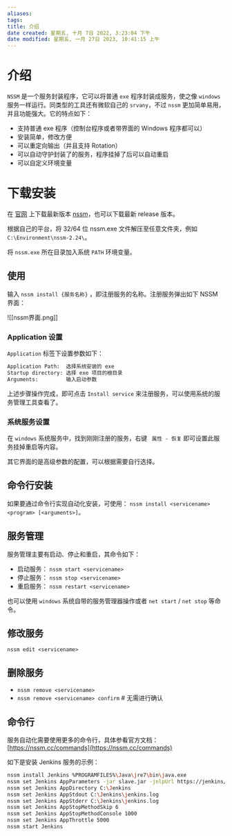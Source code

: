 ```yaml
---
aliases: 
tags: 
title: 介绍
date created: 星期五, 十月 7日 2022, 3:23:04 下午
date modified: 星期五, 一月 27日 2023, 10:41:15 上午
---
```


# 介绍

`NSSM` 是一个服务封装程序，它可以将普通 `exe` 程序封装成服务，使之像 `windows` 服务一样运行。同类型的工具还有微软自己的 `srvany`，不过 `nssm` 更加简单易用，并且功能强大。它的特点如下：

- 支持普通 exe 程序（控制台程序或者带界面的 Windows 程序都可以）
- 安装简单，修改方便
- 可以重定向输出（并且支持 Rotation）
- 可以自动守护封装了的服务，程序挂掉了后可以自动重启
- 可以自定义环境变量

# 下载安装

在 [官网](http://nssm.cc) 上下载最新版本 [nssm](http://nssm.cc/ci/nssm-2.24-103-gdee49fc.zip)，也可以下载最新 release 版本。

根据自己的平台，将 32/64 位 nssm.exe 文件解压至任意文件夹，例如 `C:\Environment\nssm-2.24\`。

将 `nssm.exe` 所在目录加入系统 `PATH` 环境变量。

## 使用

输入 `nssm install {服务名称}` ，即注册服务的名称。注册服务弹出如下 NSSM 界面：

![[nssm界面.png]]

### Application 设置

`Application` 标签下设置参数如下：

```bash
Application Path:  选择系统安装的 exe
Startup directory: 选择 exe 项目的根目录
Arguments:         输入启动参数
```

上述步骤操作完成，即可点击 `Install service` 来注册服务，可以使用系统的服务管理工具查看了。

### 系统服务设置

在 `windows` 系统服务中，找到刚刚注册的服务，右键 ` 属性 - 恢复` 即可设置此服务挂掉重启等内容。

其它界面的是高级参数的配置，可以根据需要自行选择。

## 命令行安装

如果要通过命令行实现自动化安装，可使用： `nssm install <servicename> <program> [<arguments>]`。

## 服务管理

服务管理主要有启动、停止和重启，其命令如下：

- 启动服务： `nssm start <servicename>`
- 停止服务： `nssm stop <servicename>`
- 重启服务： `nssm restart <servicename>`

也可以使用 `windows` 系统自带的服务管理器操作或者 `net start` / `net stop` 等命令。

## 修改服务

`nssm edit <servicename>`

## 删除服务

- `nssm remove <servicename>`
- `nssm remove <servicename> confirm` # 无需进行确认

## 命令行

服务自动化需要使用更多的命令行，具体参看官方文档： [https://nssm.cc/commands](https://nssm.cc/commands)

如下是安装 Jenkins 服务的示例：

```bash
nssm install Jenkins %PROGRAMFILES%\Java\jre7\bin\java.exe
nssm set Jenkins AppParameters -jar slave.jar -jnlpUrl https://jenkins/computer/%COMPUTERNAME%/slave-agent.jnlp -secret redacted
nssm set Jenkins AppDirectory C:\Jenkins
nssm set Jenkins AppStdout C:\Jenkins\jenkins.log
nssm set Jenkins AppStderr C:\Jenkins\jenkins.log
nssm set Jenkins AppStopMethodSkip 6
nssm set Jenkins AppStopMethodConsole 1000
nssm set Jenkins AppThrottle 5000
nssm start Jenkins
```
